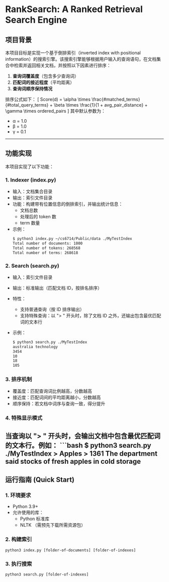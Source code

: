 # RankSearch: A Ranked Retrieval Search Engine

## 项目背景
本项目目标是实现一个基于倒排索引（inverted index with positional information）的搜索引擎。该搜索引擎能够根据用户输入的查询语句，在文档集合中检索并返回相关文档，并按照以下因素进行排序：
1. **查询词覆盖度**（包含多少查询词）
2. **匹配词的接近程度**（平均距离）
3. **查询词顺序保持情况**

排序公式如下：
\[
Score(d) = \alpha \times \frac{\#matched\_terms}{\#total\_query\_terms} + \beta \times \frac{1}{1 + avg\_pair\_distance} + \gamma \times ordered\_pairs
\]
其中默认参数为：  
- α = 1.0  
- β = 1.0  
- γ = 0.1  

---

## 功能实现
本项目实现了以下功能：

### 1. Indexer (index.py)
- 输入：文档集合目录
- 输出：索引文件目录
- 功能：构建带有位置信息的倒排索引，并输出统计信息：
  - 文档总数
  - 处理后的 token 数
  - term 数量
- 示例：
  ```bash
  $ python3 index.py ~/cs6714/Public/data ./MyTestIndex
  Total number of documents: 1000
  Total number of tokens: 268568
  Total number of terms: 268618

### 2. Search (search.py)
- 输入：索引文件目录
- 输出：标准输出（匹配文档 ID，按排名排序）
- 特性：
  - 支持普通查询（按 ID 排序输出）
  - 支持特殊查询：以 "> " 开头时，除了文档 ID 之外，还输出包含最优匹配词的文本行

- 示例：
  ```bash
  $ python3 search.py ./MyTestIndex
  australia technology
  3454
  10
  18
  105

### 3. 排序机制
- 覆盖度：匹配查询词比例越高，分数越高
- 接近度：匹配词间的平均距离越小，分数越高
- 顺序保持：若文档中词序与查询一致，得分提升

### 4. 特殊显示模式
当查询以 "> " 开头时，会输出文档中包含最优匹配词的文本行。例如：
    ```bash
      $ python3 search.py ./MyTestIndex
      > Apples
      > 1361
        The department said stocks of fresh apples in cold storage
---

## 运行指南 (Quick Start)
### 1. 环境要求
- Python 3.9+
- 允许使用的库：
  - Python 标准库
  - NLTK （需预先下载所需资源包）

### 2. 构建索引
    python3 index.py [folder-of-documents] [folder-of-indexes]

### 3. 执行搜索
    python3 search.py [folder-of-indexes]
